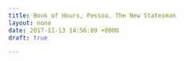 ```yaml
---
title: Book of Hours, Pessoa, The New Statesman
layout: none
date: 2017-11-13 14:56:09 +0000
draft: true

---
```

